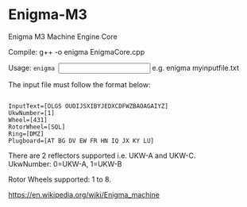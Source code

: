# Enigma-M3
Enigma M3 Machine Engine Core

Compile:
g++ -o enigma EnigmaCore.cpp

Usage:
<code>enigma <input file name></code>
e.g. enigma myinputfile.txt

The input file must follow the format below:<br>

<code>
InputText=[OLGS OUOIJSXIBYJEDXCDFWZBAOAGAIYZ]
UkwNumber=[1]
Wheel=[431]
RotorWheel=[SQL]
Ring=[DMZ]
Plugboard=[AT BG DV EW FR HN IQ JX KY LU]
</code>

There are 2 reflectors supported i.e. UKW-A and UKW-C.<br>
UkwNumber: 0=UKW-A, 1=UKW-B<p>

Rotor Wheels supported: 1 to 8.<p>

https://en.wikipedia.org/wiki/Enigma_machine
